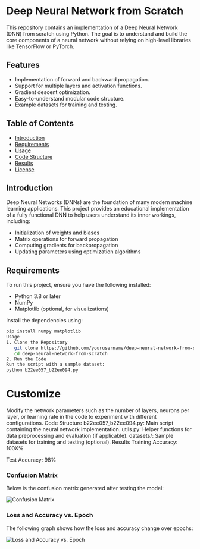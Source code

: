 # Deep Neural Network from Scratch

This repository contains an implementation of a Deep Neural Network (DNN) from scratch using Python. The goal is to understand and build the core components of a neural network without relying on high-level libraries like TensorFlow or PyTorch.

## Features

- Implementation of forward and backward propagation.
- Support for multiple layers and activation functions.
- Gradient descent optimization.
- Easy-to-understand modular code structure.
- Example datasets for training and testing.

## Table of Contents

- [Introduction](#introduction)
- [Requirements](#requirements)
- [Usage](#usage)
- [Code Structure](#code-structure)
- [Results](#results)
- [License](#license)

## Introduction

Deep Neural Networks (DNNs) are the foundation of many modern machine learning applications. This project provides an educational implementation of a fully functional DNN to help users understand its inner workings, including:
- Initialization of weights and biases
- Matrix operations for forward propagation
- Computing gradients for backpropagation
- Updating parameters using optimization algorithms

## Requirements

To run this project, ensure you have the following installed:
- Python 3.8 or later
- NumPy
- Matplotlib (optional, for visualizations)

Install the dependencies using:
```bash
pip install numpy matplotlib
Usage
1. Clone the Repository
   git clone https://github.com/yourusername/deep-neural-network-from-scratch.git
   cd deep-neural-network-from-scratch
2. Run the Code
Run the script with a sample dataset:
python b22ee057_b22ee094.py
```
# Customize
Modify the network parameters such as the number of layers, neurons per layer, or learning rate in the code to experiment with different configurations.
Code Structure
b22ee057_b22ee094.py: Main script containing the neural network implementation.
utils.py: Helper functions for data preprocessing and evaluation (if applicable).
datasets/: Sample datasets for training and testing (optional).
Results
Training Accuracy: 100X%

Test Accuracy: 98%

### Confusion Matrix
Below is the confusion matrix generated after testing the model:

![Confusion Matrix]([LINK_TO_CONFUSION_MATRIX_IMAGE](https://github.com/schnrj/Deep-Neural-Network-From-Scratch/blob/70b04d3d933e1cd690320cdc9016a3cb44ad5fa1/confusion%20matrix.jpg))

### Loss and Accuracy vs. Epoch
The following graph shows how the loss and accuracy change over epochs:

![Loss and Accuracy vs. Epoch]([LINK_TO_LOSS_ACCURACY_IMAGE]([https://github.com/schnrj/Deep-Neural-Network-From-Scratch/blob/main/loss%20vs%20epoch.jpg](https://github.com/schnrj/Deep-Neural-Network-From-Scratch/blob/70b04d3d933e1cd690320cdc9016a3cb44ad5fa1/loss%20vs%20epoch.jpg)))



